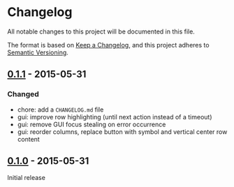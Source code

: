# Changelog

All notable changes to this project will be documented in this file.

The format is based on [Keep a Changelog](https://keepachangelog.com/en/1.1.0/),
and this project adheres to [Semantic Versioning](https://semver.org/spec/v2.0.0.html).

## [0.1.1](https://github.com/KristjanESPERANTO/LoneWatcher/tag/v0.1.1) - 2015-05-31

### Changed

- chore: add a `CHANGELOG.md` file
- gui: improve row highlighting (until next action instead of a timeout)
- gui: remove GUI focus stealing on error occurrence
- gui: reorder columns, replace button with symbol and vertical center row content

## [0.1.0](https://github.com/KristjanESPERANTO/LoneWatcher/tag/v0.1.0) - 2015-05-31

Initial release